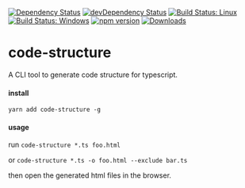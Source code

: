 [![Dependency Status](https://david-dm.org/plantain-00/code-structure.svg)](https://david-dm.org/plantain-00/code-structure)
[![devDependency Status](https://david-dm.org/plantain-00/code-structure/dev-status.svg)](https://david-dm.org/plantain-00/code-structure#info=devDependencies)
[![Build Status: Linux](https://travis-ci.org/plantain-00/code-structure.svg?branch=master)](https://travis-ci.org/plantain-00/code-structure)
[![Build Status: Windows](https://ci.appveyor.com/api/projects/status/github/plantain-00/code-structure?branch=master&svg=true)](https://ci.appveyor.com/project/plantain-00/code-structure/branch/master)
[![npm version](https://badge.fury.io/js/code-structure.svg)](https://badge.fury.io/js/code-structure)
[![Downloads](https://img.shields.io/npm/dm/code-structure.svg)](https://www.npmjs.com/package/code-structure)

# code-structure
A CLI tool to generate code structure for typescript.

#### install

`yarn add code-structure -g`

#### usage

run `code-structure *.ts foo.html`

or `code-structure *.ts -o foo.html --exclude bar.ts`

then open the generated html files in the browser.
